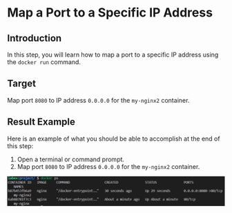 # Map a Port to a Specific IP Address

## Introduction

In this step, you will learn how to map a port to a specific IP address using the `docker run` command.

## Target

Map port `8080` to IP address `0.0.0.0` for the `my-nginx2` container.

## Result Example

Here is an example of what you should be able to accomplish at the end of this step:

1. Open a terminal or command prompt.
2. Map port `8080` to IP address `0.0.0.0` for the `my-nginx2` container.

![challenge-map-the-container-ports-3](assets/challenge-map-the-container-ports-3.png)


